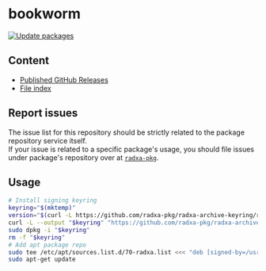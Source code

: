# bookworm

[![Update packages](https://github.com/radxa-repo/bookworm/actions/workflows/update.yaml/badge.svg)](https://github.com/radxa-repo/bookworm/actions/workflows/update.yaml)

## Content

* [Published GitHub Releases](https://radxa-repo.github.io/bookworm/pkgs.json)
* [File index](https://radxa-repo.github.io/bookworm/files.list)

## Report issues

The issue list for this repository should be strictly related to the package repository service itself.  
If your issue is related to a specific package's usage, you should file issues under package's repository over at [`radxa-pkg`](https://github.com/radxa-pkg).

## Usage

```bash
# Install signing keyring
keyring="$(mktemp)"
version="$(curl -L https://github.com/radxa-pkg/radxa-archive-keyring/releases/latest/download/VERSION)"
curl -L --output "$keyring" "https://github.com/radxa-pkg/radxa-archive-keyring/releases/latest/download/radxa-archive-keyring_${version}_all.deb"
sudo dpkg -i "$keyring"
rm -f "$keyring"
# Add apt package repo
sudo tee /etc/apt/sources.list.d/70-radxa.list <<< "deb [signed-by=/usr/share/keyrings/radxa-archive-keyring.gpg] https://radxa-repo.github.io/bookworm/ bookworm main"
sudo apt-get update
```
